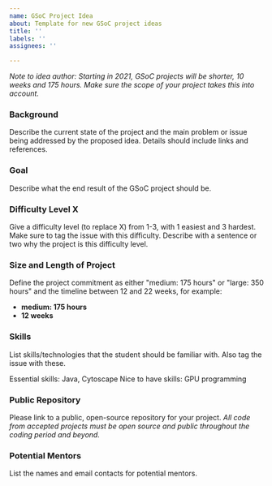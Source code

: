 ```yaml
---
name: GSoC Project Idea
about: Template for new GSoC project ideas
title: ''
labels: ''
assignees: ''

---
```


*Note to idea author: Starting in 2021, GSoC projects will be shorter, 10 weeks and 175 hours. Make sure the scope of your project takes this into account.*

### Background
Describe the current state of the project and the main problem or issue being addressed by the proposed idea. Details should include links and references. 

### Goal
Describe what the end result of the GSoC project should be.

### Difficulty Level X
Give a difficulty level (to replace X) from 1-3, with 1 easiest and 3 hardest. Make sure to tag the issue with this difficulty.
Describe with a sentence or two why the project is this difficulty level.

### Size and Length of Project
Define the project commitment as either "medium: 175 hours" or "large: 350 hours" and the timeline between 12 and 22 weeks, for example: 
- **medium: 175 hours**
- **12 weeks**

### Skills
List skills/technologies that the student should be familiar with. Also tag the issue with these.

Essential skills: Java, Cytoscape
Nice to have skills: GPU programming 

### Public Repository
Please link to a public, open-source repository for your project. _All code from accepted projects must be open source and public throughout the coding period and beyond._ 

### Potential Mentors
List the names and email contacts for potential mentors.

